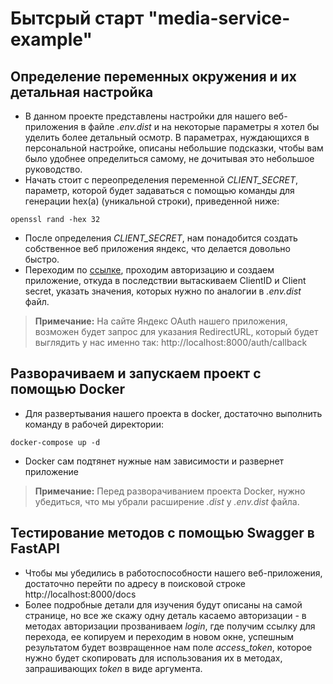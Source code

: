 # Бытсрый старт "media-service-example"

## Определение переменных окружения и их детальная настройка
- В данном проекте представлены настройки для нашего веб-приложения в файле _.env.dist_ и
на некоторые параметры я хотел бы уделить более детальный осмотр.
В параметрах, нуждающихся в персональной настройке, описаны небольшие подсказки,
чтобы вам было удобнее определиться самому, не дочитывая это небольшое руководство.
- Начать стоит с переопределения переменной _CLIENT_SECRET_, параметр, которой будет
задаваться с помощью команды для генерации hex(а) (уникальной строки), приведенной ниже:
```commandline
openssl rand -hex 32
```
- После определения _CLIENT_SECRET_, нам понадобится создать собственное
веб приложения яндекс, что делается довольно быстро.
- Переходим по [ссылке](https://oauth.yandex.ru/), проходим авторизацию и создаем приложение,
откуда в последствии вытаскиваем ClientID и Client secret, указать значения, которых
нужно по аналогии в _.env.dist_ файл.
> **Примечание:** На сайте Яндекс OAuth нашего приложения, возможен будет запрос для указания RedirectURL, который
будет выглядить у нас именно так: http://localhost:8000/auth/callback

## Разворачиваем и запускаем проект с помощью Docker
- Для развертывания нашего проекта в docker, достаточно выполнить команду в рабочей директории:
```commandline
docker-compose up -d
```
- Docker сам подтянет нужные нам зависимости и развернет приложение
> **Примечание:** Перед разворачиванием проекта Docker, нужно убедиться, что мы убрали
расширение _.dist_ у _.env.dist_ файла.

## Тестирование методов с помощью Swagger в FastAPI
- Чтобы мы убедились в работоспособности нашего веб-приложения, достаточно перейти по адресу 
в поисковой строке http://localhost:8000/docs
- Более подробные детали для изучения будут описаны на самой странице,
но все же скажу одну деталь касаемо авторизации - в методах
авторизации прозваниваем _login_, где получим ссылку для перехода, ее копируем и переходим
в новом окне, успешным результатом будет возвращенное нам поле _access_token_, которое нужно будет скопировать
для использования их в методах, запрашивающих _token_ в виде аргумента.


